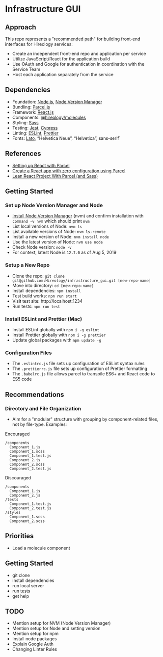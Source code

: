 # Infrastructure GUI

## Approach

This repo represents a "recommended path" for building front-end interfaces for Hireology services:

- Create an independent front-end repo and application per service
- Utilize JavaScript/React for the application build
- Use OAuth and Google for authentication in coordination with the Service Team
- Host each application separately from the service

## Dependencies

- Foundation: [Node.js](https://nodejs.org/en/), [Node Version Manager](https://github.com/nvm-sh/nvm)
- Bundling: [Parcel.js](https://parceljs.org/)
- Framework: [React.js](https://reactjs.org/)
- Components: [@hireology/molecules](https://github.com/Hireology/molecules)
- Styling: [Sass](https://sass-lang.com/)
- Testing: [Jest](https://jestjs.io/), [Cypress](https://www.cypress.io/)
- Linting: [ESLint](https://eslint.org/), [Prettier](https://prettier.io/)
- Fonts: [Lato](https://fonts.google.com/specimen/Lato), “Helvetica Neue”, “Helvetica”, sans-serif`

## References

- [Setting up React with Parcel](https://parceljs.org/recipes.html)
- [Create a React app with zero configuration using Parcel](https://blog.jakoblind.no/react-parcel/)
- [Lean React Project With Parcel (and Sass)](https://medium.com/dailyjs/lean-react-project-with-parcel-a6ffe0fac0d2)

## Getting Started

### Set up Node Version Manager and Node

- [Install Node Version Manager](https://github.com/nvm-sh/nvm#installation-and-update) (nvm) and confirm installation with `command -v nvm` which should print `nvm`
- List local versions of Node: `nvm ls`
- List available versions of Node: `nvm ls-remote`
- Install a new version of Node: `nvm install node`
- Use the latest version of Node: `nvm use node`
- Check Node version: `node -v`
- For context, latest Node is `12.7.0` as of Aug 5, 2019

### Setup a New Repo

- Clone the repo: `git clone git@github.com:Hireology/infrastructure_gui.git [new-repo-name]`
- Move into directory: `cd [new-repo-name]`
- Install dependencies: `npm install`
- Test build works: `npm run start`
- Visit test site: http://localhost:1234
- Run tests: `npm run test`

### Install ESLint and Prettier (Mac)

- Install ESLint globally with `npm i -g eslint`
- Install Prettier globally with `npm i -g prettier`
- Update global packages with `npm update -g`

### Configuration Files

- The `.eslintrc.js` file sets up configuration of ESLint syntax rules
- The `.prettierrc.js` file sets up configuration of Prettier formatting
- The `.babelrc.js` file allows parcel to transpile ES6+ and React code to ES5 code

## Recommendations

### Directory and File Organization

- Aim for a "modular" structure with grouping by component-related files, not by file-type. Examples:

Encouraged

```
/components
  Component_1.js
  Component_1.scss
  Component_1.test.js
  Component_2.js
  Component_2.scss
  Component_2.test.js
```

Discouraged

```
/components
  Component_1.js
  Component_2.js
/tests
  Component_1.test.js
  Component_2.test.js
/styles
  Component_1.scss
  Component_2.scss
```

## Priorities

- Load a molecule component

## Getting Started

- git clone
- install dependencies
- run local server
- run tests
- get help

## TODO

- Mention setup for NVM (Node Version Manager)
- Mention setup for Node and setting version
- Mention setup for npm
- Install node packages
- Explain Google Auth
- Changing Linter Rules
